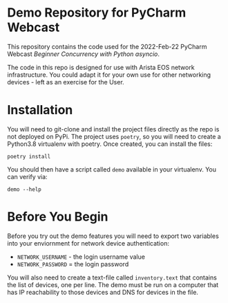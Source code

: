 # Demo Repository for PyCharm Webcast

This repository contains the code used for the 2022-Feb-22 PyCharm Webcast
_Beginner Concurrency with Python asyncio_.

The code in this repo is designed for use with Arista EOS network infrastructure.
You could adapt it for your own use for other networking devices - left as an exercise
for the User.

# Installation

You will need to git-clone and install the project files directly as the repo
is not deployed on PyPi.  The project uses `poetry`, so you will need to create
a Python3.8 virtualenv with poetry.  Once created, you can install the files:

```shell
poetry install
```

You should then have a script called `demo` available in your virtualenv.  You can
verify via:

```shell
demo --help
```

# Before You Begin

Before you try out the demo features you will need to export two variables into
your enviornment for network device authentication:

   * `NETWORK_USERNAME` - the login username value
   * `NETWORK_PASSWORD` = the login password

You will also need to create a text-file called `inventory.text` that contains
the list of devices, one per line.  The demo must be run on a computer that has
IP reachability to those devices and DNS for devices in the file.


